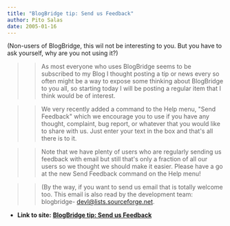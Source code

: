 ```yaml
---
title: "BlogBridge tip: Send us Feedback"
author: Pito Salas
date: 2005-01-16
---
```


(Non-users of BlogBridge, this wil not be interesting to you. But you have to
ask yourself, why are you not using it?)

>>

>> As most everyone who uses BlogBridge seems to be subscribed to my Blog I
thought posting a tip or news every so often might be a way to expose some
thinking about BlogBridge to you all, so starting today I will be posting a
regular item that I think would be of interest.

>>

>> We very recently added a command to the Help menu, "Send Feedback" which we
encourage you to use if you have any thought, complaint, bug report, or
whatever that you would like to share with us. Just enter your text in the box
and that's all there is to it.

>>

>> Note that we have plenty of users who are regularly sending us feedback
with email but still that's only a fraction of all our users so we thought we
should make it easier. Please have a go at the new Send Feedback command on
the Help menu!

>>

>> (By the way, if you want to send us email that is totally welcome too. This
email is also read by the development team: blogbridge-
devl@lists.sourceforge.net.


* **Link to site:** **[BlogBridge tip: Send us Feedback](None)**
